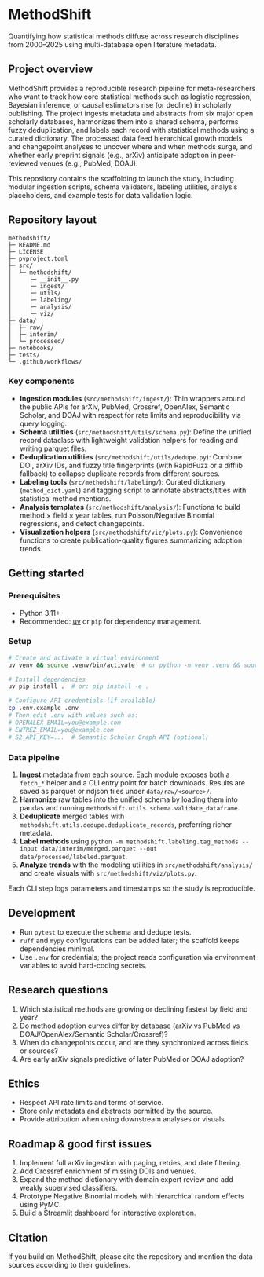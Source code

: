 # MethodShift

Quantifying how statistical methods diffuse across research disciplines from 2000–2025 using multi-database open literature metadata.

## Project overview

MethodShift provides a reproducible research pipeline for meta-researchers who want to track how core statistical methods such as logistic regression, Bayesian inference, or causal estimators rise (or decline) in scholarly publishing. The project ingests metadata and abstracts from six major open scholarly databases, harmonizes them into a shared schema, performs fuzzy deduplication, and labels each record with statistical methods using a curated dictionary. The processed data feed hierarchical growth models and changepoint analyses to uncover where and when methods surge, and whether early preprint signals (e.g., arXiv) anticipate adoption in peer-reviewed venues (e.g., PubMed, DOAJ).

This repository contains the scaffolding to launch the study, including modular ingestion scripts, schema validators, labeling utilities, analysis placeholders, and example tests for data validation logic.

## Repository layout

```
methodshift/
├─ README.md
├─ LICENSE
├─ pyproject.toml
├─ src/
│  └─ methodshift/
│     ├─ __init__.py
│     ├─ ingest/
│     ├─ utils/
│     ├─ labeling/
│     ├─ analysis/
│     └─ viz/
├─ data/
│  ├─ raw/
│  ├─ interim/
│  └─ processed/
├─ notebooks/
├─ tests/
└─ .github/workflows/
```

### Key components

* **Ingestion modules** (`src/methodshift/ingest/`): Thin wrappers around the public APIs for arXiv, PubMed, Crossref, OpenAlex, Semantic Scholar, and DOAJ with respect for rate limits and reproducibility via query logging.
* **Schema utilities** (`src/methodshift/utils/schema.py`): Define the unified record dataclass with lightweight validation helpers for reading and writing parquet files.
* **Deduplication utilities** (`src/methodshift/utils/dedupe.py`): Combine DOI, arXiv IDs, and fuzzy title fingerprints (with RapidFuzz or a difflib fallback) to collapse duplicate records from different sources.
* **Labeling tools** (`src/methodshift/labeling/`): Curated dictionary (`method_dict.yaml`) and tagging script to annotate abstracts/titles with statistical method mentions.
* **Analysis templates** (`src/methodshift/analysis/`): Functions to build method × field × year tables, run Poisson/Negative Binomial regressions, and detect changepoints.
* **Visualization helpers** (`src/methodshift/viz/plots.py`): Convenience functions to create publication-quality figures summarizing adoption trends.

## Getting started

### Prerequisites

* Python 3.11+
* Recommended: [uv](https://github.com/astral-sh/uv) or `pip` for dependency management.

### Setup

```bash
# Create and activate a virtual environment
uv venv && source .venv/bin/activate  # or python -m venv .venv && source .venv/bin/activate

# Install dependencies
uv pip install .  # or: pip install -e .

# Configure API credentials (if available)
cp .env.example .env
# Then edit .env with values such as:
# OPENALEX_EMAIL=you@example.com
# ENTREZ_EMAIL=you@example.com
# S2_API_KEY=...  # Semantic Scholar Graph API (optional)
```

### Data pipeline

1. **Ingest** metadata from each source. Each module exposes both a `fetch_*` helper and a CLI entry point for batch downloads. Results are saved as parquet or ndjson files under `data/raw/<source>/`.
2. **Harmonize** raw tables into the unified schema by loading them into pandas and running `methodshift.utils.schema.validate_dataframe`.
3. **Deduplicate** merged tables with `methodshift.utils.dedupe.deduplicate_records`, preferring richer metadata.
4. **Label methods** using `python -m methodshift.labeling.tag_methods --input data/interim/merged.parquet --out data/processed/labeled.parquet`.
5. **Analyze trends** with the modeling utilities in `src/methodshift/analysis/` and create visuals with `src/methodshift/viz/plots.py`.

Each CLI step logs parameters and timestamps so the study is reproducible.

## Development

* Run `pytest` to execute the schema and dedupe tests.
* `ruff` and `mypy` configurations can be added later; the scaffold keeps dependencies minimal.
* Use `.env` for credentials; the project reads configuration via environment variables to avoid hard-coding secrets.

## Research questions

1. Which statistical methods are growing or declining fastest by field and year?
2. Do method adoption curves differ by database (arXiv vs PubMed vs DOAJ/OpenAlex/Semantic Scholar/Crossref)?
3. When do changepoints occur, and are they synchronized across fields or sources?
4. Are early arXiv signals predictive of later PubMed or DOAJ adoption?

## Ethics

* Respect API rate limits and terms of service.
* Store only metadata and abstracts permitted by the source.
* Provide attribution when using downstream analyses or visuals.

## Roadmap & good first issues

1. Implement full arXiv ingestion with paging, retries, and date filtering.
2. Add Crossref enrichment of missing DOIs and venues.
3. Expand the method dictionary with domain expert review and add weakly supervised classifiers.
4. Prototype Negative Binomial models with hierarchical random effects using PyMC.
5. Build a Streamlit dashboard for interactive exploration.

## Citation

If you build on MethodShift, please cite the repository and mention the data sources according to their guidelines.
